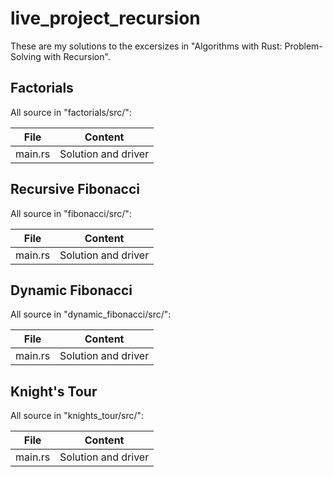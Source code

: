 # live_project_recursion

These are my solutions to the excersizes in "Algorithms with Rust: Problem-Solving with Recursion". 

## Factorials

All source in "factorials/src/":

| File       | Content                         |
| -----------| ------------------------------- |
| main.rs    | Solution and driver             |

## Recursive Fibonacci

All source in "fibonacci/src/":

| File       | Content                         |
| -----------| ------------------------------- |
| main.rs    | Solution and driver             |

## Dynamic Fibonacci

All source in "dynamic_fibonacci/src/":

| File       | Content                         |
| -----------| ------------------------------- |
| main.rs    | Solution and driver             |

## Knight's Tour

All source in "knights_tour/src/":

| File       | Content                         |
| -----------| ------------------------------- |
| main.rs    | Solution and driver             |

